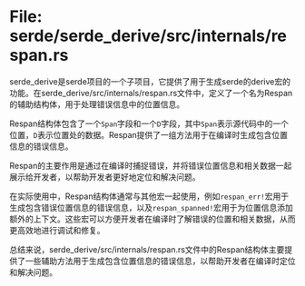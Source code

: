 # File: serde/serde_derive/src/internals/respan.rs

serde_derive是serde项目的一个子项目，它提供了用于生成serde的derive宏的功能。在serde_derive/src/internals/respan.rs文件中，定义了一个名为Respan的辅助结构体，用于处理错误信息中的位置信息。

Respan结构体包含了一个`Span`字段和一个`D`字段，其中`Span`表示源代码中的一个位置，`D`表示位置处的数据。Respan提供了一组方法用于在编译时生成包含位置信息的错误信息。

Respan的主要作用是通过在编译时捕捉错误，并将错误位置信息和相关数据一起展示给开发者，以帮助开发者更好地定位和解决问题。

在实际使用中，Respan结构体通常与其他宏一起使用，例如`respan_err!`宏用于生成包含错误位置信息的错误信息，以及`respan_spanned!`宏用于为位置信息添加额外的上下文。这些宏可以方便开发者在编译时了解错误的位置和相关数据，从而更高效地进行调试和修复。

总结来说，serde_derive/src/internals/respan.rs文件中的Respan结构体主要提供了一些辅助方法用于生成包含位置信息的错误信息，以帮助开发者在编译时定位和解决问题。

